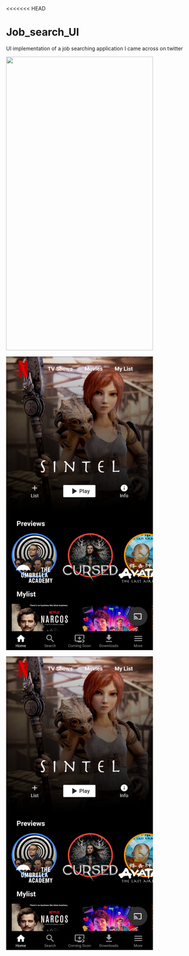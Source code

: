 <<<<<<< HEAD

# Job_search_UI
UI implementation of a job searching application I came across on twitter



<img src = "" width= "400px" height= "800px"><img>


<img src = "https://github.com/JerryAgbesi/netflix_UI_Clone/blob/main/Screenshots/Screenshot_20211230_131051.jpg" width= "400px" height= "800px"><img>


<img src = "https://github.com/JerryAgbesi/netflix_UI_Clone/blob/main/Screenshots/Screenshot_20211230_131051.jpg" width= "400px" height= "800px"><img>



